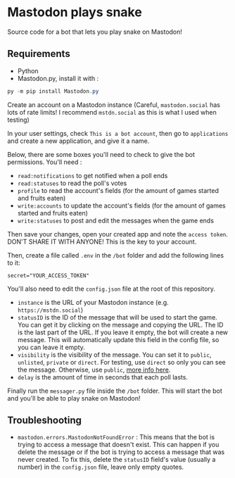 # Mastodon plays snake
Source code for a bot that lets you play snake on Mastodon!

Requirements
----------------
- Python
- Mastodon.py, install it with :

```ps1
py -m pip install Mastodon.py
```

Create an account on a Mastodon instance (Careful, `mastodon.social` has lots of rate limits! I recommend `mstdn.social` as this is what I used when testing)

In your user settings, check `This is a bot account`, then go to `applications` and create a new application, and give it a name.

Below, there are some boxes you'll need to check to give the bot permissions. You'll need :

- `read:notifications` to get notified when a poll ends
- `read:statuses` to read the poll's votes
- `profile` to read the account's fields (for the amount of games started and fruits eaten)
- `write:accounts` to update the account's fields (for the amount of games started and fruits eaten)
- `write:statuses` to post and edit the messages when the game ends

Then save your changes, open your created app and note the `access token`. DON'T SHARE IT WITH ANYONE! This is the key to your account.

Then, create a file called `.env` in the `/bot` folder and add the following lines to it:

```env
secret="YOUR_ACCESS_TOKEN"
```

You'll also need to edit the `config.json` file at the root of this repository.
- `instance` is the URL of your Mastodon instance (e.g. `https://mstdn.social`)
- `statusID` is the ID of the message that will be used to start the game. You can get it by clicking on the message and copying the URL. The ID is the last part of the URL. If you leave it empty, the bot will create a new message. This will automatically update this field in the config file, so you can leave it empty.
- `visibility` is the visibility of the message. You can set it to `public`, `unlisted`, `private` or `direct`. For testing, use `direct` so only you can see the message. Otherwise, use `public`, [more info here](https://mastodonpy.readthedocs.io/en/stable/05_statuses.html#mastodon.Mastodon.status_post).
- `delay` is the amount of time in seconds that each poll lasts.

Finally run the `messager.py` file inside the `/bot` folder. This will start the bot and you'll be able to play snake on Mastodon!

## Troubleshooting
 - `mastodon.errors.MastodonNotFoundError` : This means that the bot is trying to access a message that doesn't exist. This can happen if you delete the message or if the bot is trying to access a message that was never created. To fix this, delete the `statusID` field's value (usually a number) in the `config.json` file, leave only empty quotes.

 <a rel="me" href="https://mstdn.social/@snakebot"></a>
 <a rel="me" href="https://furries.club/@helloyanis"></a>
